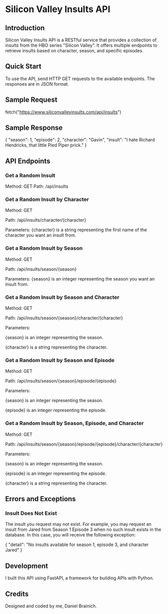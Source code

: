 # Silicon Valley Insults API

## Introduction
Silicon Valley Insults API is a RESTful service that provides a collection of insults from the HBO series "Silicon Valley". It offers multiple endpoints to retrieve insults based on character, season, and specific episodes.

## Quick Start
To use the API, send HTTP GET requests to the available endpoints. The responses are in JSON format.

## Sample Request

fetch("https://www.siliconvalleyinsults.com/api/insults")

## Sample Response

{
    "season": 1,
    "episode": 2,
    "character": "Gavin",
    "insult": "I hate Richard Hendricks, that little Pied Piper prick."
}

## API Endpoints

### Get a Random Insult

Method: GET
Path: /api/insults

### Get a Random Insult by Character

Method: GET

Path: /api/insults/character/{character}

Parameters: {character} is a string representing the first name of the character you want an insult from.

### Get a Random Insult by Season

Method: GET

Path: /api/insults/season/{season}

Parameters: {season} is an integer representing the season you want an insult from.

### Get a Random Insult by Season and Character

Method: GET

Path: /api/insults/season/{season}/character/{character}

Parameters:

{season} is an integer representing the season.

{character} is a string representing the character.

### Get a Random Insult by Season and Episode

Method: GET

Path: /api/insults/season/{season}/episode/{episode}

Parameters:

{season} is an integer representing the season.

{episode} is an integer representing the episode.

### Get a Random Insult by Season, Episode, and Character

Method: GET

Path: /api/insults/season/{season}/episode/{episode}/character/{character}

Parameters:

{season} is an integer representing the season.

{episode} is an integer representing the episode.

{character} is a string representing the character.

## Errors and Exceptions

### Insult Does Not Exist

The insult you request may not exist. For example, you may request an insult from Jared from Season 1 Episode 3 when no such insult exists in the database. In this case, you will receive the following exception:

{
    "detail": "No insults available for season 1, episode 3, and character Jared"
}

## Development
I built this API using FastAPI, a framework for building APIs with Python.

## Credits
Designed and coded by me, Daniel Brainich.
